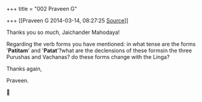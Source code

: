 +++
title = "002 Praveen G"

+++
[[Praveen G	2014-03-14, 08:27:25 [Source](https://groups.google.com/g/samskrita/c/kRvyRxmrljY)]]



Thanks you so much, Jaichander Mahodaya!

Regarding the verb forms you have mentioned: in what tense are the forms '**Patitam**' and '**Patat**'?what are the declensions of these formsin the three Purushas and Vachanas? do these forms change with the Linga?



Thanks again,



Praveen.




